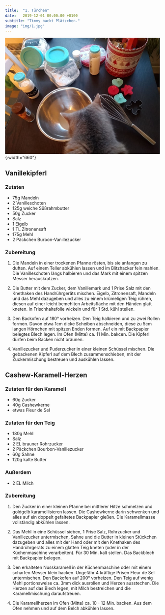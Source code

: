 ```yaml
---
title:  "1. Türchen"
date:   2019-12-01 00:00:00 +0100
subtitle: "Timmy backt Plätzchen."
image: "img/1.jpg"
---
```


![Timmy](../img/1.jpg){:width="660"}

## Vanillekipferl
### Zutaten
* 75g Mandeln
* 2 Vanilleschoten
* 125g weiche Süßrahmbutter
* 50g Zucker
* Salz
* 1 Eigelb
* 1 TL Zitronensaft
* 175g Mehl
* 2 Päckchen Burbon-Vanillezucker

### Zubereitung
1. Die Mandeln in einer trockenen Pfanne rösten, bis sie anfangen zu duften. Auf einem Teller abkühlen lassen und im Blitzhacker fein mahlen. Die Vanilleschoten längs halbieren und das Mark mit einem spitzen Messer herauskratzen.

2. Die Butter mit dem Zucker, dem Vanillemark und 1 Prise Salz mit den Knethaken des Handrührgeräts mischen. Eigelb, Zitronensaft, Mandeln und das Mehl dazugeben und alles zu einem krümeligen Teig rühren, diesen auf einer leicht bemehlten Arbeitsfläche mit den Händen glatt kneten. In Frischhaltefolie wickeln und für 1 Std. kühl stellen.

3. Den Backofen auf 180° vorheizen. Den Teig halbieren und zu zwei Rollen formen. Davon etwa 1cm dicke Scheiben abschneiden, diese zu 5cm langen Hörnchen mit spitzen Enden formen. Auf ein mit Backpapier belegtes Blech legen. Im Ofen (Mitte) ca. 11 Min. bakcen. Die Kipferl dürfen beim Backen nicht bräunen.

4. Vanillezucker und Puderzucker in einer kleinen Schüssel mischen. Die gebackenen Kipferl auf dem Blech zusammenschieben, mit der Zuckermischung bestreuen und auskühlen lassen.

## Cashew-Karamell-Herzen
### Zutaten für den Karamell
* 60g Zucker
* 40g Cashewkerne
* etwas Fleur de Sel

### Zutaten für den Teig
* 180g Mehl
* Salz
* 2 EL brauner Rohrzucker
* 2 Päckchen Bourbon-Vanillezucker
* 60g Sahne
* 120g kalte Butter

### Außerdem
* 2 EL Milch

### Zubereitung
1. Den Zucker in einer kleinen Pfanne bei mittlerer Hitze schmelzen und goldgelb karamellisieren lassen. Die Cashewkerne darin schwenken und alles auf ein doppelt gefaltetes Backpapier gießen. Die Karamellmasse vollständig abkühlen lassen.

2. Das Mehl in eine Schüssel sieben, 1 Prise Salz, Rohrzucker und Vanillezucker untermischen, Sahne und die Butter in kleinen Stückchen dazugeben und alles mit der Hand oder mit den Knethaken des Handrührgeräts zu einem glatten Teig kneten (oder in der Küchenmaschine verarbeiten). Für 30 Min. kalt stellen. Das Backblech mit Backpapier belegen.

3. Den erkalteten Nusskaramell in der Küchenmaschine oder mit einem scharfen Messer klein hacken. Ungefähr 4 kräftige Prisen Fleur de Sel untermischen. Den Backofen auf 200° vorheizen. Den Teig auf wenig Mehl portionsweise ca. 3mm dick ausrollen und Herzen ausstechen. Die Herzen auf das Blech legen, mit Milch bestreichen und die Karamellmischung daraufstreuen.

4. Die Karamellherzen im Ofen (Mitte) ca. 10 - 12 Min. backen. Aus dem Ofen nehmen und auf dem Belch abkühlen lassen.